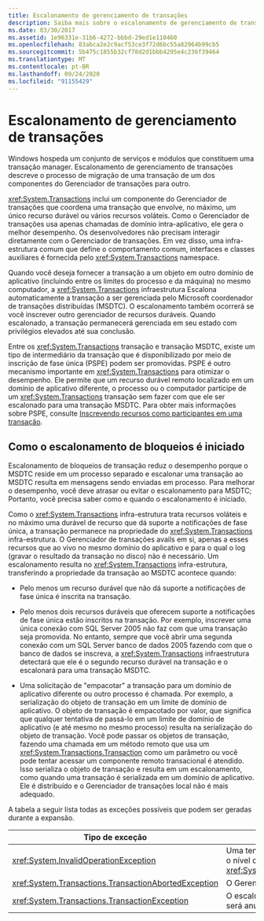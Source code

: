 ```yaml
---
title: Escalonamento de gerenciamento de transações
description: Saiba mais sobre o escalonamento de gerenciamento de transações no .NET, que é o processo de migrar uma transação de componentes de um Gerenciador de transações para outro.
ms.date: 03/30/2017
ms.assetid: 1e96331e-31b6-4272-bbbd-29ed1e110460
ms.openlocfilehash: 83abca2e2c9acf53ce3f72d6bc55a82964b99cb5
ms.sourcegitcommit: 5b475c1855b32cf78d2d1bbb4295e4c236f39464
ms.translationtype: MT
ms.contentlocale: pt-BR
ms.lasthandoff: 09/24/2020
ms.locfileid: "91155429"
---
```

# <a name="transaction-management-escalation"></a>Escalonamento de gerenciamento de transações

Windows hospeda um conjunto de serviços e módulos que constituem uma transação manager. Escalonamento de gerenciamento de transações descreve o processo de migração de uma transação de um dos componentes do Gerenciador de transações para outro.  
  
 <xref:System.Transactions> inclui um componente do Gerenciador de transações que coordena uma transação que envolve, no máximo, um único recurso durável ou vários recursos voláteis. Como o Gerenciador de transações usa apenas chamadas de domínio intra-aplicativo, ele gera o melhor desempenho. Os desenvolvedores não precisam interagir diretamente com o Gerenciador de transações. Em vez disso, uma infra-estrutura comum que define o comportamento comum, interfaces e classes auxiliares é fornecida pelo <xref:System.Transactions> namespace.  
  
 Quando você deseja fornecer a transação a um objeto em outro domínio de aplicativo (incluindo entre os limites do processo e da máquina) no mesmo computador, a <xref:System.Transactions> infraestrutura Escalona automaticamente a transação a ser gerenciada pelo Microsoft coordenador de transações distribuídas (MSDTC). O escalonamento também ocorrerá se você inscrever outro gerenciador de recursos duráveis. Quando escalonado, a transação permanecerá gerenciada em seu estado com privilégios elevados até sua conclusão.  
  
 Entre os <xref:System.Transactions> transação e transação MSDTC, existe um tipo de intermediário da transação que é disponibilizado por meio de inscrição de fase única (PSPE) podem ser promovidas. PSPE é outro mecanismo importante em <xref:System.Transactions> para otimizar o desempenho. Ele permite que um recurso durável remoto localizado em um domínio de aplicativo diferente, o processo ou o computador participe de um <xref:System.Transactions> transação sem fazer com que ele ser escalonado para uma transação MSDTC. Para obter mais informações sobre PSPE, consulte [Inscrevendo recursos como participantes em uma transação](enlisting-resources-as-participants-in-a-transaction.md).  
  
## <a name="how-escalation-is-initiated"></a>Como o escalonamento de bloqueios é iniciado  

 Escalonamento de bloqueios de transação reduz o desempenho porque o MSDTC reside em um processo separado e escalonar uma transação ao MSDTC resulta em mensagens sendo enviadas em processo. Para melhorar o desempenho, você deve atrasar ou evitar o escalonamento para MSDTC; Portanto, você precisa saber como e quando o escalonamento é iniciado.  
  
 Como o <xref:System.Transactions> infra-estrutura trata recursos voláteis e no máximo uma durável de recurso que dá suporte a notificações de fase única, a transação permanece na propriedade do <xref:System.Transactions> infra-estrutura. O Gerenciador de transações avails em si, apenas a esses recursos que ao vivo no mesmo domínio do aplicativo e para o qual o log (gravar o resultado da transação no disco) não é necessário. Um escalonamento resulta no <xref:System.Transactions> infra-estrutura, transferindo a propriedade da transação ao MSDTC acontece quando:  
  
- Pelo menos um recurso durável que não dá suporte a notificações de fase única é inscrita na transação.  
  
- Pelo menos dois recursos duráveis que oferecem suporte a notificações de fase única estão inscritos na transação. Por exemplo, inscrever uma única conexão com SQL Server 2005 não faz com que uma transação seja promovida. No entanto, sempre que você abrir uma segunda conexão com um SQL Server banco de dados 2005 fazendo com que o banco de dados se inscreva, a <xref:System.Transactions> infraestrutura detectará que ele é o segundo recurso durável na transação e o escalonará para uma transação MSDTC.  
  
- Uma solicitação de "empacotar" a transação para um domínio de aplicativo diferente ou outro processo é chamada. Por exemplo, a serialização do objeto de transação em um limite de domínio de aplicativo. O objeto de transação é empacotado por valor, que significa que qualquer tentativa de passá-lo em um limite de domínio de aplicativo (e até mesmo no mesmo processo) resulta na serialização do objeto de transação. Você pode passar os objetos de transação, fazendo uma chamada em um método remoto que usa um <xref:System.Transactions.Transaction> como um parâmetro ou você pode tentar acessar um componente remoto transacional é atendido. Isso serializa o objeto de transação e resulta em um escalonamento, como quando uma transação é serializada em um domínio de aplicativo. Ele é distribuído e o Gerenciador de transações local não é mais adequado.  
  
 A tabela a seguir lista todas as exceções possíveis que podem ser geradas durante a expansão.  
  
|Tipo de exceção|Condição|  
|--------------------|---------------|  
|<xref:System.InvalidOperationException>|Uma tentativa para escalonar uma transação com o nível de isolamento igual a <xref:System.Transactions.IsolationLevel.Snapshot>.|  
|<xref:System.Transactions.TransactionAbortedException>|O Gerenciador de transações está inativo.|  
|<xref:System.Transactions.TransactionException>|O escalonamento de bloqueios falha e o aplicativo será anulado.|
